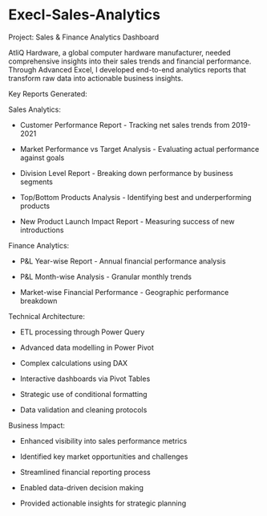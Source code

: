 # Execl-Sales-Analytics

Project: Sales & Finance Analytics Dashboard

AtliQ Hardware, a global computer hardware manufacturer, needed comprehensive insights into their sales trends and financial performance. Through Advanced Excel, I developed end-to-end analytics reports that transform raw data into actionable business insights.



Key Reports Generated:



Sales Analytics:

* Customer Performance Report - Tracking net sales trends from 2019-2021

* Market Performance vs Target Analysis - Evaluating actual performance against goals

* Division Level Report - Breaking down performance by business segments

* Top/Bottom Products Analysis - Identifying best and underperforming products

* New Product Launch Impact Report - Measuring success of new introductions



Finance Analytics:

* P&L Year-wise Report - Annual financial performance analysis

* P&L Month-wise Analysis - Granular monthly trends

* Market-wise Financial Performance - Geographic performance breakdown



Technical Architecture:

* ETL processing through Power Query

* Advanced data modelling in Power Pivot

* Complex calculations using DAX

* Interactive dashboards via Pivot Tables

* Strategic use of conditional formatting

* Data validation and cleaning protocols



Business Impact:

* Enhanced visibility into sales performance metrics

* Identified key market opportunities and challenges

* Streamlined financial reporting process

* Enabled data-driven decision making

* Provided actionable insights for strategic planning
